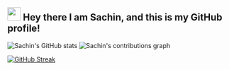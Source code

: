 ## <img src="https://raw.githubusercontent.com/MartinHeinz/MartinHeinz/master/wave.gif" width="30px"> Hey there I am Sachin, and this is my GitHub profile!





![Sachin's GitHub stats](https://github-readme-stats.vercel.app/api?username=sachinDodamani&count_private=true&theme=aura&show_icons=true)
![Sachin's contributions graph](https://activity-graph.herokuapp.com/graph?username=sachinDodamani&theme=rogue)

[![GitHub Streak](http://github-readme-streak-stats.herokuapp.com?user=sachinDodamani&theme=tokyonight&hide_border=true&date_format=M%20j%5B%2C%20Y%5D)](https://git.io/streak-stats)

<!---
sachinDodamani/sachinDodamani is a ✨ special ✨ repository because its `README.md` (this file) appears on your GitHub profile.
You can click the Preview link to take a look at your changes.
--->
